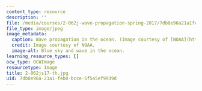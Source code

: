 ```yaml
---
content_type: resource
description: ''
file: /media/courses/2-062j-wave-propagation-spring-2017/7db8e96a21a1feb0bcce5f5a5ef9939d_2-062js17-th.jpg
file_type: image/jpeg
image_metadata:
  caption: Wave propagation in the ocean. (Image courtesy of [NOAA](http://www.noaa.gov).)
  credit: Image courtesy of NOAA.
  image-alt: Blue sky and wave in the ocean.
learning_resource_types: []
ocw_type: OCWImage
resourcetype: Image
title: 2-062js17-th.jpg
uid: 7db8e96a-21a1-feb0-bcce-5f5a5ef9939d
---
```

